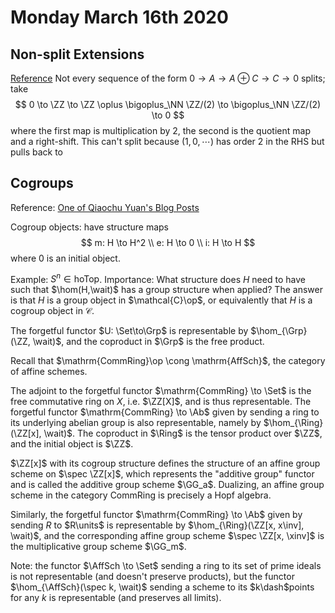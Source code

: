 # Monday March 16th 2020



## Non-split Extensions

[Reference](http://math.stackexchange.com/questions/1082283/example-of-a-non-splitting-exact-sequence-0-%E2%86%92-m-%E2%86%92-m-oplus-n-%E2%86%92-n-%E2%86%92-0/1082313#1082313) Not every sequence of the form $0\to A \to A \oplus C \to C \to 0$ splits; take
$$
0 \to \ZZ \to \ZZ \oplus \bigoplus_\NN \ZZ/(2) \to \bigoplus_\NN \ZZ/(2) \to 0
$$
where the first map is multiplication by 2, the second is the quotient map and a right-shift. This can't split because $(1, 0, \cdots)$ has order 2 in the RHS but pulls back to 



## Cogroups

Reference: [One of Qiaochu Yuan's Blog Posts](https://qchu.wordpress.com/2011/01/21/structures-on-hom-sets/)

Cogroup objects: have structure maps
$$
m: H \to H^2 \\
e: H \to 0 \\
i: H \to H
$$
where $0$ is an initial object.

Example: $S^n \in \mathrm{hoTop}$.
Importance: What structure does $H$ need to have such that $\hom(H,\wait)$ has a group structure when applied? The answer is that $H$ is a group object in $\mathcal{C}\op$, or equivalently that $H$ is a cogroup object in $\mathcal{C}$.

The forgetful functor $U: \Set\to\Grp$ is representable by $\hom_{\Grp}(\ZZ, \wait)$, and the coproduct in $\Grp$ is the free product.

Recall that $\mathrm{CommRing}\op \cong \mathrm{AffSch}$, the category of affine schemes.

The adjoint to the forgetful functor $\mathrm{CommRing} \to \Set$ is the free commutative ring on $X$, i.e. $\ZZ[X]$, and is thus representable. The forgetful functor $\mathrm{CommRing} \to \Ab$ given by sending a ring to its underlying abelian group is also representable, namely by $\hom_{\Ring}(\ZZ[x], \wait)$. The coproduct in $\Ring$ is the tensor product over $\ZZ$, and the initial object is $\ZZ$.

$\ZZ[x]$ with its cogroup structure defines the structure of an affine group scheme on $\spec \ZZ[x]$, which represents the "additive group" functor and is called the additive group scheme $\GG_a$. Dualizing, an affine group scheme in the category $\mathrm{CommRing}$ is precisely a Hopf algebra.

Similarly, the forgetful functor $\mathrm{CommRing} \to \Ab$ given by sending $R$ to $R\units$ is representable by $\hom_{\Ring}(\ZZ[x, x\inv], \wait)$, and the corresponding affine group scheme $\spec \ZZ[x, \xinv]$ is the multiplicative group scheme $\GG_m$.

Note: the functor $\AffSch \to \Set$ sending a ring to its set of prime ideals is not representable (and doesn't preserve products), but the functor $\hom_{\AffSch}(\spec k, \wait)$ sending a scheme to its $k\dash$points for any $k$ is representable (and preserves all limits).



